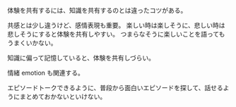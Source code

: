 体験を共有するには、知識を共有するのとは違ったコツがある。

共感とは少し違うけど、感情表現も重要。
楽しい時は楽しそうに、悲しい時は悲しそうにすると体験を共有しやすい。
つまらなそうに楽しいことを語ってもうまくいかない。

知識に偏って記憶していると、体験を共有しづらい。

情緒 emotion も関連する。

エピソードトークできるように、普段から面白いエピソードを探して、話せるようにまとめておかないといけない。
